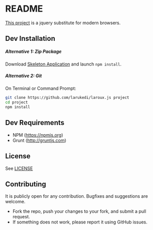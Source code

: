 README
======

[This project](https://github.com/larukedi/laroux.js/) is a jquery substitute for modern browsers.


Dev Installation
----------------
##### Alternative 1: Zip Package #####

Download [Skeleton Application](https://github.com/larukedi/laroux.js/archive/master.zip) and launch `npm install`.

##### Alternative 2: Git #####

On Terminal or Command Prompt:
``` bash
git clone https://github.com/larukedi/laroux.js project
cd project
npm install
```


Dev Requirements
----------------
* NPM (https://npmjs.org)
* Grunt (http://gruntjs.com)


License
-------
See [LICENSE](LICENSE)


Contributing
------------
It is publicly open for any contribution. Bugfixes and suggestions are welcome.

* Fork the repo, push your changes to your fork, and submit a pull request.
* If something does not work, please report it using GitHub issues.
